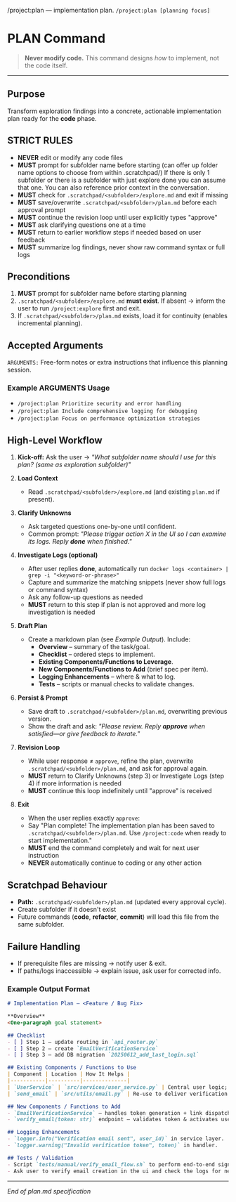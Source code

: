 /project:plan — implementation plan. `/project:plan [planning focus]`

# PLAN Command

> **Never modify code.** This command designs *how* to implement, not the code itself.

---

## Purpose

Transform exploration findings into a concrete, actionable implementation plan ready for the **code** phase.

## STRICT RULES
- **NEVER** edit or modify any code files
- **MUST** prompt for subfolder name before starting (can offer up folder name options to choose from within .scratchpad/) If there is only 1 subfolder or there is a subfolder with just explore done you can assume that one. You can also reference prior context in the conversation.
- **MUST** check for `.scratchpad/<subfolder>/explore.md` and exit if missing
- **MUST** save/overwrite `.scratchpad/<subfolder>/plan.md` before each approval prompt
- **MUST** continue the revision loop until user explicitly types "approve"
- **MUST** ask clarifying questions one at a time
- **MUST** return to earlier workflow steps if needed based on user feedback
- **MUST** summarize log findings, never show raw command syntax or full logs

## Preconditions

1. **MUST** prompt for subfolder name before starting planning
2. `.scratchpad/<subfolder>/explore.md` **must exist**. If absent → inform the user to run `/project:explore` first and exit.
3. If `.scratchpad/<subfolder>/plan.md` exists, load it for continuity (enables incremental planning).

## Accepted Arguments

`ARGUMENTS:` Free-form notes or extra instructions that influence this planning session.

### Example ARGUMENTS Usage
- `/project:plan Prioritize security and error handling`
- `/project:plan Include comprehensive logging for debugging`
- `/project:plan Focus on performance optimization strategies`

## High-Level Workflow

1. **Kick-off:** Ask the user →
   *"What subfolder name should I use for this plan? (same as exploration subfolder)"*

2. **Load Context**
   * Read `.scratchpad/<subfolder>/explore.md` (and existing `plan.md` if present).

3. **Clarify Unknowns**
   * Ask targeted questions one-by-one until confident.
   * Common prompt: *"Please trigger action X in the UI so I can examine its logs. Reply **done** when finished."*

4. **Investigate Logs (optional)**
   * After user replies **done**, automatically run `docker logs <container> | grep -i "<keyword-or-phrase>"`
   * Capture and summarize the matching snippets (never show full logs or command syntax)
   * Ask any follow-up questions as needed
   * **MUST** return to this step if plan is not approved and more log investigation is needed

5. **Draft Plan**
   * Create a markdown plan (see *Example Output*). Include:
     * **Overview** – summary of the task/goal.
     * **Checklist** – ordered steps to implement.
     * **Existing Components/Functions to Leverage**.
     * **New Components/Functions to Add** (brief spec per item).
     * **Logging Enhancements** – where & what to log.
     * **Tests** – scripts or manual checks to validate changes.

6. **Persist & Prompt**
   * Save draft to `.scratchpad/<subfolder>/plan.md`, overwriting previous version.
   * Show the draft and ask: *"Please review. Reply **approve** when satisfied—or give feedback to iterate."*

7. **Revision Loop**
   * While user response ≠ `approve`, refine the plan, overwrite `.scratchpad/<subfolder>/plan.md`, and ask for approval again.
   * **MUST** return to Clarify Unknowns (step 3) or Investigate Logs (step 4) if more information is needed
   * **MUST** continue this loop indefinitely until "approve" is received

8. **Exit**
   * When the user replies exactly `approve`:
   * Say "Plan complete! The implementation plan has been saved to `.scratchpad/<subfolder>/plan.md`. Use `/project:code` when ready to start implementation."
   * **MUST** end the command completely and wait for next user instruction
   * **NEVER** automatically continue to coding or any other action

## Scratchpad Behaviour

* **Path:** `.scratchpad/<subfolder>/plan.md` (updated every approval cycle).
* Create subfolder if it doesn't exist
* Future commands (**code**, **refactor**, **commit**) will load this file from the same subfolder.

## Failure Handling

* If prerequisite files are missing → notify user & exit.
* If paths/logs inaccessible → explain issue, ask user for corrected info.

### Example Output Format

```markdown
# Implementation Plan – <Feature / Bug Fix>

**Overview**  
<One-paragraph goal statement>

## Checklist
- [ ] Step 1 – update routing in `api_router.py`
- [ ] Step 2 – create `EmailVerificationService`
- [ ] Step 3 – add DB migration `20250612_add_last_login.sql`

## Existing Components / Functions to Use
| Component | Location | How It Helps |
|-----------|----------|--------------|
| `UserService` | `src/services/user_service.py` | Central user logic; extend for new flag |
| `send_email` | `src/utils/email.py` | Re-use to deliver verification links |

## New Components / Functions to Add
- `EmailVerificationService` – handles token generation + link dispatch.
- `verify_email(token: str)` endpoint – validates token & activates user.

## Logging Enhancements
- `logger.info("Verification email sent", user_id)` in service layer.
- `logger.warning("Invalid verification token", token)` in handler.

## Tests / Validation
- Script `tests/manual/verify_email_flow.sh` to perform end-to-end signup.
- Ask user to verify email creation in the ui and check the logs for new info/warning lines
```

---

*End of plan.md specification*